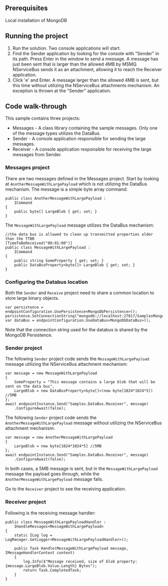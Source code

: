 ## Prerequisites
Local installation of MongoDB

## Running the project
 1. Run the solution. Two console applications will start.
 1. Find the Sender application by looking for the console with "Sender" in its path. Press Enter in the window to send a message. A message has just been sent that is larger than the allowed 4MB by MSMQ. NServiceBus sends it as an attachment, allowing it to reach the Receiver application.
 1. Click 'e' and Enter. A message larger than the allowed 4MB is sent, but this time without utilizing the NServiceBus attachments mechanism. An exception is thrown at the "Sender" application.


## Code walk-through

This sample contains three projects:

 * Messages - A class library containing the sample messages. Only one of the message types utilizes the DataBus.
 * Sender - A console application responsible for sending the large messages.
 * Receiver - A console application responsible for receiving the large messages from Sender.


### Messages project

There are two messages defined in the Messages project. Start by looking at `AnotherMessageWithLargePayload` which is not utilizing the DataBus mechanism. The message is a simple byte array command:

```
public class AnotherMessageWithLargePayload :
    ICommand
{
    public byte[] LargeBlob { get; set; }
}
```

The `MessageWithLargePayload` message utilizes the DataBus mechanism:

```
//the data bus is allowed to clean up transmitted properties older than the TTBR
[TimeToBeReceived("00:01:00")]
public class MessageWithLargePayload :
    ICommand
{
    public string SomeProperty { get; set; }
    public DataBusProperty<byte[]> LargeBlob { get; set; }
}
```


### Configuring the Databus location

Both the `Sender` and `Receive` project need to share a common location to store large binary objects.

```
var persistence = endpointConfiguration.UsePersistence<MongoDbPersistence>();
persistence.SetConnectionString("mongodb://localhost:27017/SamplesMongoDBServer");
var dataBus = endpointConfiguration.UseDataBus<MongoDbDataBus>();
```

Note that the connection string used for the databus is shared by the MongoDB Persistence.


### Sender project

The following `Sender` project code sends the `MessageWithLargePayload` message utilizing the NServiceBus attachment mechanism:

```
var message = new MessageWithLargePayload
{
    SomeProperty = "This message contains a large blob that will be sent on the data bus",
    LargeBlob = new DataBusProperty<byte[]>(new byte[1024*1024*5]) //5MB
};
await endpointInstance.Send("Samples.DataBus.Receiver", message)
    .ConfigureAwait(false);
```

The following `Sender` project code sends the `AnotherMessageWithLargePayload` message without utilizing the NServiceBus attachment mechanism:

```
var message = new AnotherMessageWithLargePayload
{
    LargeBlob = new byte[1024*1024*5] //5MB
};
await endpointInstance.Send("Samples.DataBus.Receiver", message)
    .ConfigureAwait(false);
```

In both cases, a 5MB message is sent, but in the `MessageWithLargePayload` message the payload goes through, while the `AnotherMessageWithLargePayload` message fails.

Go to the `Receiver` project to see the receiving application.


### Receiver project

Following is the receiving message handler:

```
public class MessageWithLargePayloadHandler :
    IHandleMessages<MessageWithLargePayload>
{
    static ILog log = LogManager.GetLogger<MessageWithLargePayloadHandler>();

    public Task Handle(MessageWithLargePayload message, IMessageHandlerContext context)
    {
        log.Info($"Message received, size of blob property: {message.LargeBlob.Value.Length} Bytes");
        return Task.CompletedTask;
    }
}
```
